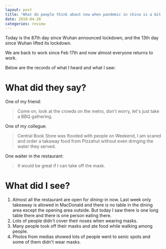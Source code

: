 ```yaml
---
layout: post
title: "What do people think about now when pandemic in china is a bit ease?"
date: 2010-04-20
categories: review
---
```


Today is the 87th day since Wuhan announced lockdown, and the 13th day since Wuhan lifted its lockdown.

We are back to work since Feb 17th and now almost everyone returns to work.

Below are the records of what I heard and what I saw:

# What did they say?

One of my friend:
> Come on, look at the crowds on the metro, don't worry, let's just take a BBQ gathering.

One of my collegue:
> Central Book Store was flooded with people on Weekend, I am scared and order a takaway food from Pizzahut without even dringing the water they served.

One waiter in the restaurant:
> It would be great if I can take off the mask.

# What did I see?

1. Almost all the restaurant are open for dining-in now. Last week only takeaway is allowed in MacDonald and there is no table in the dining area except the opening area outside. But today I saw there is one long table there and there is one person eating there.
2. Lots of people didn't cover their noses when wearing masks.
3. Many people took off their masks and ate food while walking among people. 
4. Photos from medias showed lots of people went to senic spots and some of them didn't wear masks.

